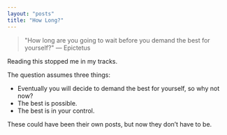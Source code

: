 ```yaml
---
layout: "posts"
title: "How Long?"
---
```

> "How long are you going to wait before you demand the best for yourself?"
— Epictetus

Reading this stopped me in my tracks.

The question assumes three things:

- Eventually you will decide to demand the best for yourself, so why not now?
- The best is possible.
- The best is in your control.

These could have been their own posts, but now they don’t have to be.
